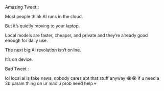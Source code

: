 Amazing Tweet : 

Most people think AI runs in the cloud.

But it’s quietly moving to your laptop.

Local models are faster, cheaper, and private and they’re already good enough for daily use.

The next big AI revolution isn’t online.

It’s on device.


Bad Tweet : 

lol local ai is fake news, nobody cares abt that stuff anyway 😭😭 if u need a 3b param thing on ur mac u prob need help 💀
